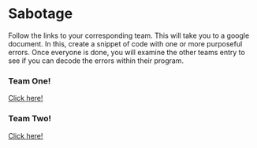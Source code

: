 # Sabotage
Follow the links to your corresponding team. This will take you to a google document. In this, create a snippet of code with one or more purposeful errors. Once everyone is done, you will examine the other teams entry to see if you can decode the errors within their program.

### Team One!
[Click here!](https://docs.google.com/document/d/1NODLuov0bV79Wu5LGtyorQJPbMRJGNbBoHgbPhlaHPM/edit?usp=sharing)

### Team Two!
[Click here!](https://docs.google.com/document/d/1RaXL1EKnvLm_VEhwFNJlSDrt_muzT63CUxzxN_bRL4U/edit?usp=sharing)
